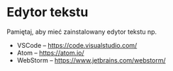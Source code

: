 # Edytor tekstu

Pamiętaj, aby mieć zainstalowany edytor tekstu np.

* VSCode – <https://code.visualstudio.com/>
* Atom – <https://atom.io/>
* WebStorm – <https://www.jetbrains.com/webstorm/>
